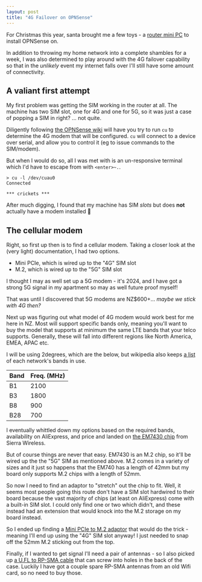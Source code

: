 ```yaml
---
layout: post
title: "4G Failover on OPNSense"
---
```


For Christmas this year, santa brought me a few toys - a
[router mini PC](router) to install OPNSense on.

In addition to throwing my home network into a complete shambles for a week, I was also determined
to play around with the 4G failover capability so that in the *unlikely* event my internet falls over
I'll still have some amount of connectivity.

[router]: https://www.aliexpress.com/item/1005006036859811.html

## A valiant first attempt

My first problem was getting the SIM working in the router at all. The machine has two SIM slot, one for 4G and one for 5G, so it was just a case of popping a SIM in right? ... not quite.

Diligently following [the OPNSense wiki](cellular-modem-wiki) will have you try to run `cu` to determine the 4G modem that will be configured. `cu` will connect to a device over serial, and allow you to control it (eg to issue commands to the SIM/modem).

But when I would do so, all I was met with is an un-responsive terminal which I'd have to escape from with `<enter>~.`.

```
> cu -l /dev/cuau0
Connected

*** crickets ***
```

After much digging, I found that my machine has SIM *slots* but does **not** actually have
a modem installed 🤦

[cellular-modem-wiki]: https://docs.opnsense.org/manual/how-tos/cellular.html

## The cellular modem

Right, so first up then is to find a cellular modem. Taking a closer look at the (very light) documentation, I had two options.

- Mini PCIe, which is wired up to the "4G" SIM slot
- M.2, which is wired up to the "5G" SIM slot

I thought I may as well set up a 5G modem - it's 2024, and I have got a strong 5G signal in my apartment so may as well future proof myself!

That was until I discovered that 5G modems are NZ$600+... *maybe we stick with 4G then?*

Next up was figuring out what model of 4G modem would work best for me here in NZ. Most will support specific bands only, meaning you'll want to buy the model that supports at minimum the same LTE bands that your telco supports. Generally, these will fall into different regions like North America, EMEA, APAC etc.

I will be using 2degrees, which are the below, but wikipedia also keeps [a list](lte-bands-wiki) of each network's bands in use.

| Band | Freq. (MHz) |
|------|-------|
| B1   | 2100  |
| B3   | 1800  |
| B8   | 900   |
| B28  | 700   |

I eventually whittled down my options based on the required bands, availability on AliExpress, and price and landed on [the EM7430 chip](EM7430) from Sierra Wireless.

But of course things are never that easy. EM7430 is an M.2 chip, so it'll be wired up the the "5G" SIM as mentioned above. M.2 comes in a variety of sizes and it just so happens that the EM740 has a length of 42mm but my board only supports M.2 chips with a length of 52mm.

So now I need to find an adaptor to "stretch" out the chip to fit. Well, it seems most people going this route don't have a SIM slot hardwired to their board because the vast majority of chips (at least on AliExpress) come with a built-in SIM slot. I could only find one or two which didn't, and these instead had an extension that would knock into the M.2 storage on my board instead.

So I ended up finding a [Mini PCIe to M.2 adaptor](mpcie-m2-adaptor) that would do the trick - meaning I'll end up using the "4G" SIM slot anyway! I just needed to snap off the 52mm M.2 sticking out from the top.

Finally, if I wanted to get signal I'll need a pair of antennas - so I also picked up [a U.FL to RP-SMA cable](rpsma-ufl) that can screw into holes in the back of the case. Luckily I have got a couple spare RP-SMA antennas from an old Wifi card, so no need to buy those.

[lte-bands-wiki]: https://en.wikipedia.org/wiki/List_of_LTE_networks
[EM7430]: https://www.aliexpress.com/item/32955935199.html
[mpcie-m2-adaptor]: https://www.aliexpress.com/item/1005005974346335.html
[rpsma-ufl]: https://www.aliexpress.com/item/32806195194.html